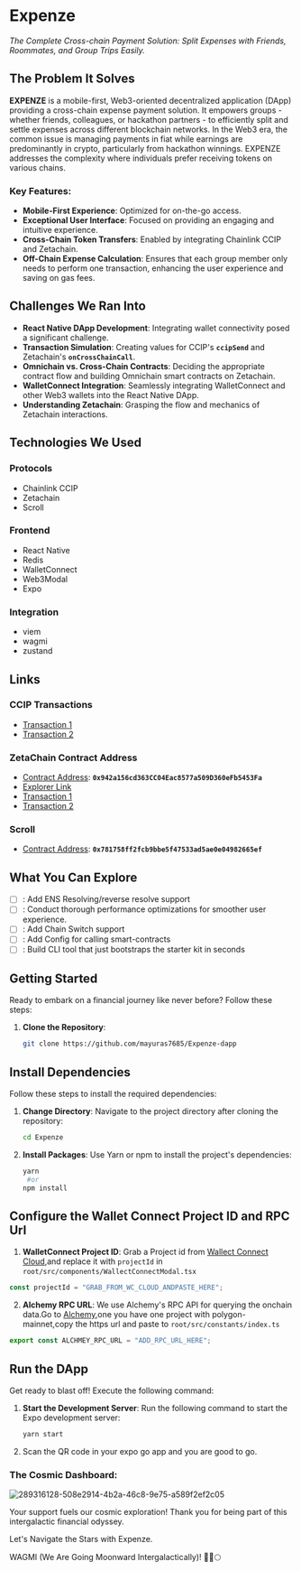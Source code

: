 # Expenze

*The Complete Cross-chain Payment Solution:  Split Expenses with Friends, Roommates, and Group Trips Easily.*

## **The Problem It Solves**

**EXPENZE** is a mobile-first, Web3-oriented decentralized application (DApp) providing a cross-chain expense payment solution. It empowers groups - whether friends, colleagues, or hackathon partners - to efficiently split and settle expenses across different blockchain networks. In the Web3 era, the common issue is managing payments in fiat while earnings are predominantly in crypto, particularly from hackathon winnings. EXPENZE addresses the complexity where individuals prefer receiving tokens on various chains.

### **Key Features:**

- **Mobile-First Experience**: Optimized for on-the-go access.
- **Exceptional User Interface**: Focused on providing an engaging and intuitive experience.
- **Cross-Chain Token Transfers**: Enabled by integrating Chainlink CCIP and Zetachain.
- **Off-Chain Expense Calculation**: Ensures that each group member only needs to perform one transaction, enhancing the user experience and saving on gas fees.

## **Challenges We Ran Into**

- **React Native DApp Development**: Integrating wallet connectivity posed a significant challenge.
- **Transaction Simulation**: Creating values for CCIP's **`ccipSend`** and Zetachain's **`onCrossChainCall`**.
- **Omnichain vs. Cross-Chain Contracts**: Deciding the appropriate contract flow and building Omnichain smart contracts on Zetachain.
- **WalletConnect Integration**: Seamlessly integrating WalletConnect and other Web3 wallets into the React Native DApp.
- **Understanding Zetachain**: Grasping the flow and mechanics of Zetachain interactions.

## **Technologies We Used**

### **Protocols**

- Chainlink CCIP
- Zetachain
- Scroll

### **Frontend**

- React Native
- Redis
- WalletConnect
- Web3Modal
- Expo

### **Integration**

- viem
- wagmi
- zustand

## **Links**

### **CCIP Transactions**

- [Transaction 1](https://ccip.chain.link/msg/0x715bec7ad556e96d86c171ff29cf9ee54652e45a5bac1c5947d4d59095bd2309)
- [Transaction 2](https://ccip.chain.link/msg/0xd00cc0ac70da08c2f3fb0a3543a73ead7e27158cec97abb13de569dc47afbc00)

### **ZetaChain Contract Address**

- [Contract Address](https://athens3.explorer.zetachain.com/address/0x942a156cd363CC04Eac8577a509D360eFb5453Fa): **`0x942a156cd363CC04Eac8577a509D360eFb5453Fa`**
- [Explorer Link](https://athens3.explorer.zetachain.com/address/0x942a156cd363CC04Eac8577a509D360eFb5453Fa)
- [Transaction 1](https://mumbai.polygonscan.com/tx/0xc464d38717ebbf339de44465a49bf6133415981022b2717de5061c91939be05e)
- [Transaction 2](https://mumbai.polygonscan.com/tx/0x4c5468fa67c6e695d12b11035a1e20d90fe61098d34a5155261ad8b4e9f2f6a2)

### **Scroll**
- [Contract Address](https://sepolia.scrollscan.com/address/0x781758ff2fcb9bbe5f47533ad5ae0e04982665ef): **`0x781758ff2fcb9bbe5f47533ad5ae0e04982665ef`**


## What You Can Explore

- [ ] : Add ENS Resolving/reverse resolve support
- [ ] : Conduct thorough performance optimizations for smoother user experience.
- [ ] : Add Chain Switch support
- [ ] : Add Config for calling smart-contracts
- [ ] : Build CLI tool that just bootstraps the starter kit in seconds

## Getting Started

Ready to embark on a financial journey like never before? Follow these steps:

1. **Clone the Repository**:
   ```sh
   git clone https://github.com/mayuras7685/Expenze-dapp
   ```

## Install Dependencies

Follow these steps to install the required dependencies:

1. **Change Directory**: Navigate to the project directory after cloning the repository:

   ```sh
   cd Expenze
   ```

2. **Install Packages**: Use Yarn or npm to install the project's dependencies:
   ```sh
   yarn
    #or
   npm install
   ```

## Configure the Wallet Connect Project ID and RPC Url

1. **WalletConnect Project ID**: Grab a Project id from [Wallect Connect Cloud](https://cloud.walletconnect.com/),and replace it with `projectId` in `root/src/components/WallectConnectModal.tsx`

```ts
const projectId = "GRAB_FROM_WC_CLOUD_ANDPASTE_HERE";
```

2. **Alchemy RPC URL**: We use Alchemy's RPC API for querying the onchain data.Go to [Alchemy](https://www.alchemy.com/),one you have one project with polygon-mainnet,copy the https url and paste to `root/src/constants/index.ts`

```ts
export const ALCHMEY_RPC_URL = "ADD_RPC_URL_HERE";
```

## Run the DApp

Get ready to blast off! Execute the following command:

1. **Start the Development Server**: Run the following command to start the Expo development server:

   ```sh
   yarn start
   ```

2. Scan the QR code in your expo go app and you are good to go.

### The Cosmic Dashboard:

![289316128-508e2914-4b2a-46c8-9e75-a589f2ef2c05](https://github.com/mayuras7685/Expenze-dapp/assets/88922616/5653c138-6b77-495e-ab6b-1dbd13b0ded1)


Your support fuels our cosmic exploration! Thank you for being part of this intergalactic financial odyssey.

Let's Navigate the Stars with Expenze.

WAGMI (We Are Going Moonward Intergalactically)! 🚀🌌🌕
